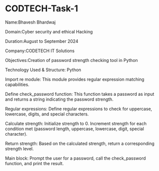 # CODTECH-Task-1

Name:Bhavesh Bhardwaj

Domain:Cyber security and ethical Hacking 

Duration:August to September 2024

Company:CODETECH IT Solutions

Objectives:Creation of password strength checking tool in Python 

Technology Used & Structure: Python

Import re module: This module provides regular expression matching capabilities.

Define check_password function: This function takes a password as input and returns a string indicating the password strength.

Regular expressions: Define regular expressions to check for uppercase, lowercase, digits, and special characters.

Calculate strength: Initialize strength to 0. Increment strength for each condition met (password length, uppercase, lowercase, digit, special character).

Return strength: Based on the calculated strength, return a corresponding strength level.

Main block: Prompt the user for a password, call the check_password function, and print the result.
